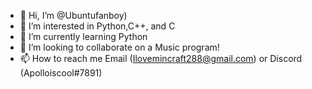 - 👋 Hi, I’m @Ubuntufanboy)
- 👀 I’m interested in Python,C++, and C
- 🌱 I’m currently learning Python
- 💞️ I’m looking to collaborate on a Music program!
- 📫 How to reach me Email (Ilovemincraft288@gmail.com) or Discord (Apolloiscool#7891)

<!---
Ubuntufanboy/Ubuntufanboy is a ✨ special ✨ repository because its `README.md` (this file) appears on your GitHub profile.
You can click the Preview link to take a look at your changes.
--->
